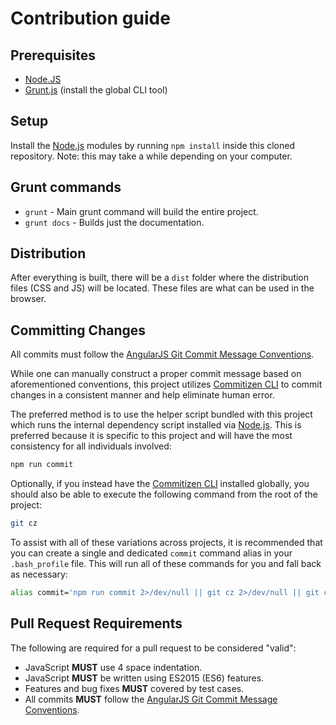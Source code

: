 # Contribution guide

## Prerequisites 

- [Node.JS]
- [Grunt.js] (install the global CLI tool)

## Setup

Install the [Node.js] modules by running `npm install` inside this cloned
repository. Note: this may take a while depending on your computer.

## Grunt commands

- `grunt` - Main grunt command will build the entire project.
- `grunt docs` - Builds just the documentation.

## Distribution

After everything is built, there will be a `dist` folder where the distribution
files (CSS and JS) will be located. These files are what can be used in the
browser.

## Committing Changes

All commits must follow the [AngularJS Git Commit Message Conventions].

While one can manually construct a proper commit message based on aforementioned
conventions, this project utilizes [Commitizen CLI] to commit changes in a
consistent manner and help eliminate human error.

The preferred method is to use the helper script bundled with this project which
runs the internal dependency script installed via [Node.js]. This is preferred
because it is specific to this project and will have the most consistency for
all individuals involved:
```bash
npm run commit
```

Optionally, if you instead have the [Commitizen CLI] installed globally, you
should also be able to execute the following command from the root of the
project:

```bash
git cz
```

To assist with all of these variations across projects, it is recommended that
you can create a single and dedicated `commit` command alias in your
`.bash_profile` file. This will run all of these commands for you and fall back
as necessary:

```bash
alias commit='npm run commit 2>/dev/null || git cz 2>/dev/null || git commit';
```

## Pull Request Requirements

The following are required for a pull request to be considered "valid":

* JavaScript **MUST** use 4 space indentation.
* JavaScript **MUST** be written using ES2015 (ES6) features.
* Features and bug fixes **MUST** covered by test cases.
* All commits **MUST** follow the [AngularJS Git Commit Message Conventions].


[Node.js]: https://nodejs.org
[Grunt.js]: https://gruntjs.com/getting-started#installing-the-cli
[AngularJS Git Commit Message Conventions]: https://docs.google.com/document/d/1QrDFcIiPjSLDn3EL15IJygNPiHORgU1_OOAqWjiDU5Y/edit#
[Commitizen CLI]: http://commitizen.github.io/cz-cli/
